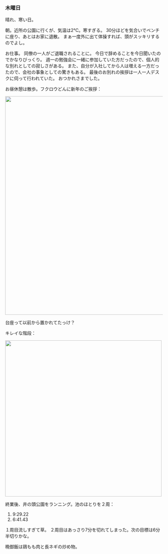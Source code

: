 ### 木曜日

晴れ、寒い日。

朝。近所の公園に行くが、気温は2℃。寒すぎる。
30分ほどを気合いでベンチに座り、あとはお家に退散。
まぁ一度外に出て体操すれば、頭がスッキリするのでよし。

お仕事。
同僚の一人がご退職されることに。
今日で辞めることを今日聞いたのでかなりびっくり。
週一の勉強会に一緒に参加していた方だったので、個人的な別れとしての寂しさがある。
また、自分が入社してから人は増える一方だったので、会社の事象としての驚きもある。
最後のお別れの挨拶は一人一人デスクに伺って行われていた。
おつかれさまでした。

お昼休憩は散歩。フクロウどんに新年のご挨拶：

<img src="https://i.imgur.com/UdS6cPp.jpg" width="700">

台座って以前から置かれてたっけ？

キレイな階段：

<img src="https://i.imgur.com/MI0Zgxj.jpg" width="500">

終業後、井の頭公園をランニング。池のほとりを２周：

1. 9:29.22
2. 6:41.43

１周目流しすぎて草。
２周目はあっさり7分を切れてしまった。次の目標は6分半切りかな。

晩御飯は鶏もも肉と長ネギの炒め物。